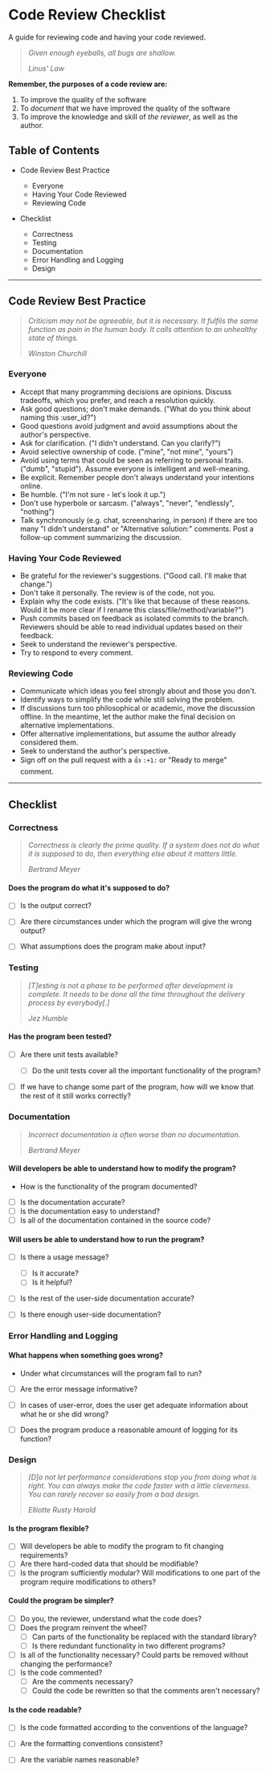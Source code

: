 # Code Review Checklist
A guide for reviewing code and having your code reviewed.

> <i>Given enough eyeballs, all bugs are shallow.</i>
>
> <cite>Linus' Law</cite>


**Remember, the purposes of a code review are:**

1. To improve the quality of the software
2. To *document* that we have improved the quality of the software
3. To improve the knowledge and skill of *the reviewer*, as well as the
   author.

## Table of Contents

* Code Review Best Practice
    * Everyone
    * Having Your Code Reviewed
    * Reviewing Code

* Checklist
    * Correctness
    * Testing
    * Documentation
    * Error Handling and Logging
    * Design
    
----

## Code Review Best Practice

> <i>Criticism may not be agreeable, but it is necessary. It fulfils the same
> function as pain in the human body. It calls attention to an unhealthy state
> of things.</i>
>
> <cite>Winston Churchill</cite>

### Everyone

* Accept that many programming decisions are opinions. Discuss tradeoffs, which you prefer, and reach a resolution quickly.
* Ask good questions; don't make demands. ("What do you think about naming this :user_id?")
* Good questions avoid judgment and avoid assumptions about the author's perspective.
* Ask for clarification. ("I didn't understand. Can you clarify?")
* Avoid selective ownership of code. ("mine", "not mine", "yours")
* Avoid using terms that could be seen as referring to personal traits. ("dumb", "stupid"). Assume everyone is intelligent and well-meaning.
* Be explicit. Remember people don't always understand your intentions online.
* Be humble. ("I'm not sure - let's look it up.")
* Don't use hyperbole or sarcasm. ("always", "never", "endlessly", "nothing")
* Talk synchronously (e.g. chat, screensharing, in person) if there are too many "I didn't understand" or "Alternative solution:" comments. Post a follow-up comment summarizing the discussion.

### Having Your Code Reviewed

 * Be grateful for the reviewer's suggestions. ("Good call. I'll make that change.")
 * Don't take it personally. The review is of the code, not you.
 * Explain why the code exists. ("It's like that because of these reasons. Would it be more clear if I rename this class/file/method/variable?")
 * Push commits based on feedback as isolated commits to the branch. Reviewers should be able to read individual updates based on their feedback.
 * Seek to understand the reviewer's perspective.
 * Try to respond to every comment.

### Reviewing Code
 * Communicate which ideas you feel strongly about and those you don't.
 * Identify ways to simplify the code while still solving the problem.
 * If discussions turn too philosophical or academic, move the discussion offline. In the meantime, let the author make the final decision on alternative implementations.
 * Offer alternative implementations, but assume the author already considered them.
 * Seek to understand the author's perspective.
 * Sign off on the pull request with a :+1: `:+1:` or "Ready to merge" comment.
 
---- 
## Checklist


### Correctness

> <i>Correctness is clearly the prime quality. If a system does not do what it is
> supposed to do, then everything else about it matters little.</i>
>
> <cite>Bertrand Meyer</cite>

#### Does the program do what it's supposed to do?

- [ ] Is the output correct?
- [ ] Are there circumstances under which the program will give the wrong output?
- [ ]  What assumptions does the program make about input?


### Testing

> <i>[T]esting is not a phase to be performed after development is complete. It
> needs to be done all the time throughout the delivery process by everybody[.]</i>
>
> <cite>Jez Humble</cite>


#### Has the program been tested?

- [ ] Are there unit tests available?
  - [ ] Do the unit tests cover all the important functionality of the program?
- [ ] If we have to change some part of the program, how will we know that the
  rest of it still works correctly?


### Documentation

> <i>Incorrect documentation is often worse than no documentation.</i>
>
> <cite>Bertrand Meyer</cite>

#### Will developers be able to understand how to modify the program?
* How is the functionality of the program documented?

- [ ] Is the documentation accurate?
- [ ] Is the documentation easy to understand?
- [ ] Is all of the documentation contained in the source code?

#### Will users be able to understand how to run the program?

 - [ ] Is there a usage message? 
   - [ ] Is it accurate? 
   - [ ] Is it helpful?
 - [ ] Is the rest of the user-side documentation accurate?
 - [ ] Is there enough user-side documentation?


### Error Handling and Logging
#### What happens when something goes wrong?

* Under what circumstances will the program fail to run?
- [ ] Are the error message informative?
- [ ] In cases of user-error, does the user get adequate information about what he
  or she did wrong?
- [ ] Does the program produce a reasonable amount of logging for its function?


### Design

> <i>[D]o not let performance considerations stop you from doing what is right.
> You can always make the code faster with a little cleverness. You can
> rarely recover so easily from a bad design.</i>
>
> <cite>Elliotte Rusty Harold</cite>

#### Is the program flexible?

- [ ] Will developers be able to modify the program to fit changing requirements?
- [ ] Are there hard-coded data that should be modifiable?
- [ ] Is the program sufficiently modular? Will modifications to one part of the
  program require modifications to others?

#### Could the program be simpler?

- [ ] Do you, the reviewer, understand what the code does?
- [ ] Does the program reinvent the wheel?
   - [ ] Can parts of the functionality be replaced with the standard library?
   - [ ] Is there redundant functionality in two different programs?
- [ ] Is all of the functionality necessary? Could parts be removed without
  changing the performance?
- [ ] Is the code commented?
   - [ ] Are the comments necessary?
   - [ ] Could the code be rewritten so that the comments aren't necessary?

#### Is the code readable?

- [ ] Is the code formatted according to the conventions of the language?
- [ ] Are the formatting conventions consistent?
- [ ] Are the variable names reasonable?


[QMS_info]: http://gin.bcgsc.ca/plone/groups/quality/bioinformatics-quality-assurance/documents
[Whitepaper]: http://gin.bcgsc.ca/jira/secure/attachment/32569/WP-CC-11-Best-Practices-of-Peer-Code-Review.pdf
